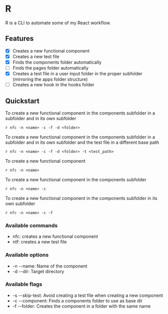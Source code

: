 # R

R is a CLI to automate some of my React workflow.

## Features

- [x] Creates a new functional component
- [x] Creates a new test file
- [x] Finds the components folder automatically
- [ ] Finds the pages folder automatically
- [x] Creates a test file in a user input folder in the proper subfolder (mirroring the apps folder structure)
- [ ] Creates a new hook in the hooks folder

## Quickstart

To create a new functional component in the components subfolder in a subfolder and in its own subfolder

```
r nfc -n <name> -c -f -d <folder>
```

To create a new functional component in the components subfolder in a subfolder and in its own subfolder and the test file in a different base path

```
r nfc -n <name> -c -f -d <folder> -t <test_path>
```

To create a new functional component

```
r nfc -n <name>
```

To create a new functional component in the components subfolder

```
r nfc -n <name> -c
```

To create a new functional component in the components subfolder in its own subfolder

```
r nfc -n <name> -c -f
```

### Available commands

- nfc: creates a new functional component
- ntf: creates a new test file

### Available options

- -n --name: Name of the component
- -d --dir: Target directory

### Available flags

- -s --skip-test: Avoid creating a test file when creating a new component
- -c --component: Finds a components folder to use as base dir
- -f --folder: Creates the component in a folder with the same name
